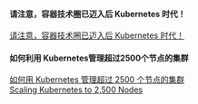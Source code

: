 #### 请注意，容器技术圈已迈入后 Kubernetes 时代！
[请注意，容器技术圈已迈入后 Kubernetes 时代！](http://www.k8smeetup.com/article/VJD9x7$EE, "请注意，容器技术圈已迈入后 Kubernetes 时代！")   

#### 如何利用 Kubernetes管理超过2500个节点的集群
[如何用 Kubernetes 管理超过 2500 个节点的集群](http://www.k8smeetup.com/article/VJmH7hvBE, "如何用 Kubernetes 管理超过 2500 个节点的集群")   
[Scaling Kubernetes to 2,500 Nodes](https://blog.openai.com/scaling-kubernetes-to-2500-nodes/?utm_source=digg, "Scaling Kubernetes to 2,500 Nodes")   
